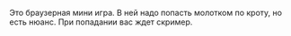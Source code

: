 Это браузерная мини игра. В ней надо попасть молотком по кроту, но есть нюанс. При попадании вас ждет скример.
